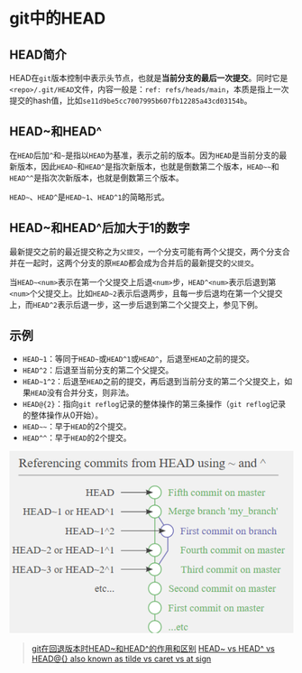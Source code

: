 # git中的HEAD

## HEAD简介

HEAD在`git`版本控制中表示头节点，也就是**当前分支的最后一次提交**。同时它是`<repo>/.git/HEAD`文件，内容一般是：`ref: refs/heads/main`，本质是指上一次提交的hash值，比如`se11d9be5cc7007995b607fb12285a43cd03154b`。

## HEAD~和HEAD^

在`HEAD`后加`^`和`~`是指以`HEAD`为基准，表示之前的版本。因为`HEAD`是当前分支的最新版本，因此`HEAD~`和`HEAD^`是指次新版本，也就是倒数第二个版本，`HEAD~~`和`HEAD^^`是指次次新版本，也就是倒数第三个版本。

`HEAD~`、`HEAD^`是`HEAD~1`、`HEAD^1`的简略形式。

## HEAD~和HEAD^后加大于1的数字

最新提交之前的最近提交称之为`父提交`，一个分支可能有两个父提交，两个分支合并在一起时，这两个分支的原`HEAD`都会成为合并后的最新提交的`父提交`。

当`HEAD~<num>`表示在第一个父提交上后退`<num>`步，`HEAD^<num>`表示后退到第`<num>`个父提交上。比如`HEAD~2`表示后退两步，且每一步后退均在第一个父提交上，而`HEAD^2`表示后退一步，这一步后退到第二个父提交上，参见下例。

## 示例

- `HEAD~1`：等同于`HEAD~`或`HEAD^1`或`HEAD^`，后退至`HEAD`之前的提交。
- `HEAD^2`：后退至当前分支的第二个父提交。
- `HEAD~1^2`：后退至`HEAD`之前的提交，再后退到当前分支的第二个父提交上，如果`HEAD`没有合并分支，则非法。
- `HEAD@{2}`：指向`git reflog`记录的整体操作的第三条操作（`git reflog`记录的整体操作从0开始）。
- `HEAD~~`：早于`HEAD`的2个提交。
- `HEAD^^`：早于`HEAD`的2个提交。

![](attachments/Pasted%20image%2020220521010848.png)

> [git在回退版本时HEAD~和HEAD^的作用和区别](https://blog.csdn.net/albertsh/article/details/106448035)
> [HEAD~ vs HEAD^ vs HEAD@{} also known as tilde vs caret vs at sign](https://stackoverflow.com/questions/26785118/head-vs-head-vs-head-also-known-as-tilde-vs-caret-vs-at-sign)